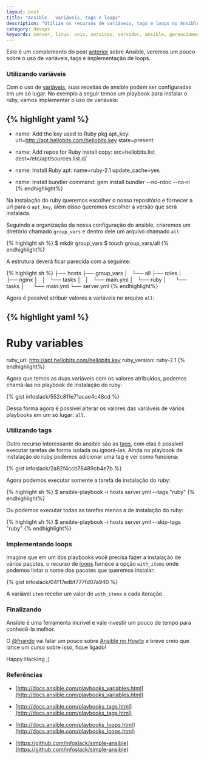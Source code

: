 ```yaml
---
layout: post
title: "Ansible - variáveis, tags e loops"
description: "Utilize os recursos de variáveis, tags e loops no Ansible"
category: devops
keywords: server, linux, unix, services, servidor, ansible, gerenciamento, ssh, provisionamento, devops
---
```


Este é um complemento do post [anterior](http://infoslack.com/server/automatize-o-gerenciamento-de-servidores-com-ansible/) sobre Ansible, veremos um pouco
sobre o uso de variáveis, tags e implementação de loops.

### Utilizando variáveis

Com o uso de [variáveis](http://docs.ansible.com/playbooks_variables.html), suas receitas de ansible podem ser configuradas em um só
lugar. No exemplo a seguir temos um playbook para instalar o ruby, vamos implementar o
uso de variáveis:

{% highlight yaml %}
---
- name: Add the key used to Ruby pkg
  apt_key: url=http://apt.hellobits.com/hellobits.key state=present

- name: Add repos for Ruby install
  copy: src=hellobits.list dest=/etc/apt/sources.list.d/

- name: Install Ruby
  apt: name=ruby-2.1 update_cache=yes

- name: Install bundler
  command: gem install bundler --no-rdoc --no-ri
{% endhighlight%}

Na instalação do ruby queremos escolher o nosso repositório e fornecer a  url
para o `apt_key`, além disso queremos escolher a versão que será instalada.

Seguindo a organização da nossa configuração do ansible, criaremos um
diretório chamado `group_vars` e dentro dele um arquivo chamado `all`:

{% highlight sh %}
$ mkdir group_vars
$ touch group_vars/all
{% endhighlight%}

A estrutura deverá ficar parecida com a seguinte:

{% highlight sh %}
├── hosts
├── group_vars
│   └── all
├── roles
│   ├── nginx
│   │   └── tasks
│   │       └── main.yml
│   └── ruby
│       └── tasks
│           └── main.yml
└── server.yml
{% endhighlight%}

Agora é possível atribuir valores a variáveis no arquivo `all`:

{% highlight yaml %}
---
# Ruby variables
ruby_url: http://apt.hellobits.com/hellobits.key
ruby_version: ruby-2.1
{% endhighlight%}

Agora que temos as duas variáveis com os valores atribuídos, podemos chamá-las
no playbook de instalação do ruby:

{% gist infoslack/552c811e71acae4c48cd %}

Dessa forma agora é possível alterar os valores das variáveis de vários
playbooks em um só lugar: `all`.

### Utilizando tags

Outro recurso interessante do ansible são as [tags](http://docs.ansible.com/playbooks_tags.html), com elas é possível
executar tarefas de forma isolada ou ignorá-las. Ainda no playbook de
instalação do ruby podemos adicionar uma tag e ver como funciona:

{% gist infoslack/2a82f4ccb78489cb4e7b %}

Agora podemos executar somente a tarefa de instalação do ruby:

{% highlight sh %}
$ ansible-playbook -i hosts server.yml --tags "ruby"
{% endhighlight%}

Ou podemos executar todas as tarefas menos a de instalação do ruby:

{% highlight sh %}
$ ansible-playbook -i hosts server.yml --skip-tags "ruby"
{% endhighlight%}

### Implementando loops

Imagine que em um dos playbooks você precisa fazer a instalação de vários
pacotes, o recurso de [loops](http://docs.ansible.com/playbooks_loops.html) fornece a opção `with_items` onde podemos
listar o nome dos pacotes que queremos instalar:

{% gist infoslack/04f17edbf777fd07a940 %}

A variável `item` recebe um valor de `with_items` a cada iteração.

### Finalizando

Ansible é uma ferramenta incrível e vale investir um pouco de tempo para
conhecê-la melhor.

O [@fnando](https://twitter.com/fnando) vai falar um pouco sobre [Ansible no Howto](http://howtocode.com.br/cursos/ansible) e breve
creio que lance um curso sobre isso, fique ligado!

Happy Hacking ;)

### Referências

- [http://docs.ansible.com/playbooks_variables.html](http://docs.ansible.com/playbooks_variables.html)

- [http://docs.ansible.com/playbooks_tags.html](http://docs.ansible.com/playbooks_tags.html)

- [http://docs.ansible.com/playbooks_loops.html](http://docs.ansible.com/playbooks_loops.html)

- [https://github.com/infoslack/simple-ansible](https://github.com/infoslack/simple-ansible)
